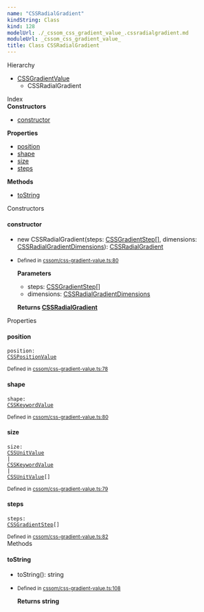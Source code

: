 ```yaml
---
name: "CSSRadialGradient"
kindString: Class
kind: 128
modelUrl: ./_cssom_css_gradient_value_.cssradialgradient.md
moduleUrl: _cssom_css_gradient_value_
title: Class CSSRadialGradient
---
```



<section class="pt-2 tsd-panel tsd-hierarchy">
<div class="lead">Hierarchy</div>
<ul class="pl-3 tsd-hierarchy list-style-initial">
<li>
<a href="../_cssom_css_gradient_value_.cssgradientvalue/" class="tsd-signature-type">CSSGradientValue</a>
<ul class="pl-3 tsd-hierarchy list-style-initial">
<li>
<span class="target">CSSRadialGradient</span>

</li>
</ul>
</li>
</ul>

</section>





<section >
<div class="lead pb-2">Index</div>
<section class="tsd-panel tsd-index-panel">
<div class="tsd-index-content">
<section class="tsd-index-section ">
<strong>Constructors</strong>
<ul>
<li class="tsd-kind-constructor tsd-parent-kind-class"><a href="../_cssom_css_gradient_value_.cssradialgradient/#constructor" class="tsd-kind-icon">constructor</a></li>
</ul>
</section>
<section class="tsd-index-section ">
<strong>Properties</strong>
<ul>
<li class="tsd-kind-property tsd-parent-kind-class"><a href="../_cssom_css_gradient_value_.cssradialgradient/#position" class="tsd-kind-icon">position</a></li>
<li class="tsd-kind-property tsd-parent-kind-class"><a href="../_cssom_css_gradient_value_.cssradialgradient/#shape" class="tsd-kind-icon">shape</a></li>
<li class="tsd-kind-property tsd-parent-kind-class"><a href="../_cssom_css_gradient_value_.cssradialgradient/#size" class="tsd-kind-icon">size</a></li>
<li class="tsd-kind-property tsd-parent-kind-class"><a href="../_cssom_css_gradient_value_.cssradialgradient/#steps" class="tsd-kind-icon">steps</a></li>
</ul>
</section>
<section class="tsd-index-section ">
<strong>Methods</strong>
<ul>
<li class="tsd-kind-method tsd-parent-kind-class"><a href="../_cssom_css_gradient_value_.cssradialgradient/#tostring" class="tsd-kind-icon">to<wbr>String</a></li>
</ul>
</section>
</div>
</section>
</section>
<section>
<div class="lead">Constructors</div>
<section class="pb-4 pt-2 tsd-kind-constructor tsd-parent-kind-class">
<div class="d-flex flex-row">

<h4 id="constructor">constructor</h4>
</div>

<ul class="tsd-signatures tsd-kind-constructor tsd-parent-kind-class">
<li class="tsd-signature tsd-kind-icon">new CSSRadial<wbr>Gradient<span class="tsd-signature-symbol">(</span>steps<span class="tsd-signature-symbol">: </span><a href="../_cssom_css_gradient_value_.cssgradientstep/" class="tsd-signature-type">CSSGradientStep</a><span class="tsd-signature-symbol">[]</span>, dimensions<span class="tsd-signature-symbol">: </span><a href="../_cssom_css_gradient_value_.cssradialgradientdimensions/" class="tsd-signature-type">CSSRadialGradientDimensions</a><span class="tsd-signature-symbol">)</span><span class="tsd-signature-symbol">: </span><a href="../_cssom_css_gradient_value_.cssradialgradient/" class="tsd-signature-type">CSSRadialGradient</a></li>
</ul>

<ul class="tsd-descriptions">
<li class="tsd-description">
<aside class="tsd-sources pb-2">
<div class="d-flex flex-column">
<small class="text-muted">Defined in <a href="https://github.com/umbopepato/visua/blob/6f68f03/src/cssom/css-gradient-value.ts#L80">cssom/css-gradient-value.ts:80</a></small>
</div>
</aside>


<strong>Parameters</strong>
<ul class="pl-3 pb-2 list-style-initial">
<li>
<div class="h6 mb-0">steps: <a href="../_cssom_css_gradient_value_.cssgradientstep/" class="tsd-signature-type">CSSGradientStep</a><span class="tsd-signature-symbol">[]</span></div>


</li>
<li>
<div class="h6 mb-0">dimensions: <a href="../_cssom_css_gradient_value_.cssradialgradientdimensions/" class="tsd-signature-type">CSSRadialGradientDimensions</a></div>


</li>
</ul>

<strong>Returns <a href="../_cssom_css_gradient_value_.cssradialgradient/" class="tsd-signature-type">CSSRadialGradient</a></strong>


</li>
</ul>

</section>
</section>
<section>
<div class="lead">Properties</div>
<section class="pb-4 pt-2 tsd-kind-property tsd-parent-kind-class">
<div class="d-flex flex-row">

<h4 id="position">position</h4>
</div>

<code class="tsd-signature tsd-kind-icon">position<span class="tsd-signature-symbol">:</span> <a href="../_cssom_css_position_value_.csspositionvalue/" class="tsd-signature-type">CSSPositionValue</a></code>

<aside class="tsd-sources pb-2">
<div class="d-flex flex-column">
<small class="text-muted">Defined in <a href="https://github.com/umbopepato/visua/blob/6f68f03/src/cssom/css-gradient-value.ts#L78">cssom/css-gradient-value.ts:78</a></small>
</div>
</aside>




</section>
<section class="pb-4 pt-2 tsd-kind-property tsd-parent-kind-class">
<div class="d-flex flex-row">

<h4 id="shape">shape</h4>
</div>

<code class="tsd-signature tsd-kind-icon">shape<span class="tsd-signature-symbol">:</span> <a href="../_cssom_css_keyword_value_.csskeywordvalue/" class="tsd-signature-type">CSSKeywordValue</a></code>

<aside class="tsd-sources pb-2">
<div class="d-flex flex-column">
<small class="text-muted">Defined in <a href="https://github.com/umbopepato/visua/blob/6f68f03/src/cssom/css-gradient-value.ts#L80">cssom/css-gradient-value.ts:80</a></small>
</div>
</aside>




</section>
<section class="pb-4 pt-2 tsd-kind-property tsd-parent-kind-class">
<div class="d-flex flex-row">

<h4 id="size">size</h4>
</div>

<code class="tsd-signature tsd-kind-icon">size<span class="tsd-signature-symbol">:</span> <a href="../_cssom_css_unit_value_.cssunitvalue/" class="tsd-signature-type">CSSUnitValue</a><span class="tsd-signature-symbol"> | </span><a href="../_cssom_css_keyword_value_.csskeywordvalue/" class="tsd-signature-type">CSSKeywordValue</a><span class="tsd-signature-symbol"> | </span><a href="../_cssom_css_unit_value_.cssunitvalue/" class="tsd-signature-type">CSSUnitValue</a><span class="tsd-signature-symbol">[]</span></code>

<aside class="tsd-sources pb-2">
<div class="d-flex flex-column">
<small class="text-muted">Defined in <a href="https://github.com/umbopepato/visua/blob/6f68f03/src/cssom/css-gradient-value.ts#L79">cssom/css-gradient-value.ts:79</a></small>
</div>
</aside>




</section>
<section class="pb-4 pt-2 tsd-kind-property tsd-parent-kind-class">
<div class="d-flex flex-row">

<h4 id="steps">steps</h4>
</div>

<code class="tsd-signature tsd-kind-icon">steps<span class="tsd-signature-symbol">:</span> <a href="../_cssom_css_gradient_value_.cssgradientstep/" class="tsd-signature-type">CSSGradientStep</a><span class="tsd-signature-symbol">[]</span></code>

<aside class="tsd-sources pb-2">
<div class="d-flex flex-column">
<small class="text-muted">Defined in <a href="https://github.com/umbopepato/visua/blob/6f68f03/src/cssom/css-gradient-value.ts#L82">cssom/css-gradient-value.ts:82</a></small>
</div>
</aside>




</section>
</section>
<section>
<div class="lead">Methods</div>
<section class="pb-4 pt-2 tsd-kind-method tsd-parent-kind-class">
<div class="d-flex flex-row">

<h4 id="tostring">to<wbr>String</h4>
</div>

<ul class="tsd-signatures tsd-kind-method tsd-parent-kind-class">
<li class="tsd-signature tsd-kind-icon">to<wbr>String<span class="tsd-signature-symbol">(</span><span class="tsd-signature-symbol">)</span><span class="tsd-signature-symbol">: </span><span class="tsd-signature-type">string</span></li>
</ul>

<ul class="tsd-descriptions">
<li class="tsd-description">
<aside class="tsd-sources pb-2">
<div class="d-flex flex-column">
<small class="text-muted">Defined in <a href="https://github.com/umbopepato/visua/blob/6f68f03/src/cssom/css-gradient-value.ts#L108">cssom/css-gradient-value.ts:108</a></small>
</div>
</aside>



<strong>Returns <span class="tsd-signature-type">string</span></strong>


</li>
</ul>

</section>
</section>
